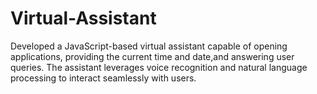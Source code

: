 # Virtual-Assistant
Developed a JavaScript-based virtual assistant capable of opening applications, providing the current time and date,and answering user queries. The assistant leverages voice recognition and natural language processing to interact seamlessly with users.
